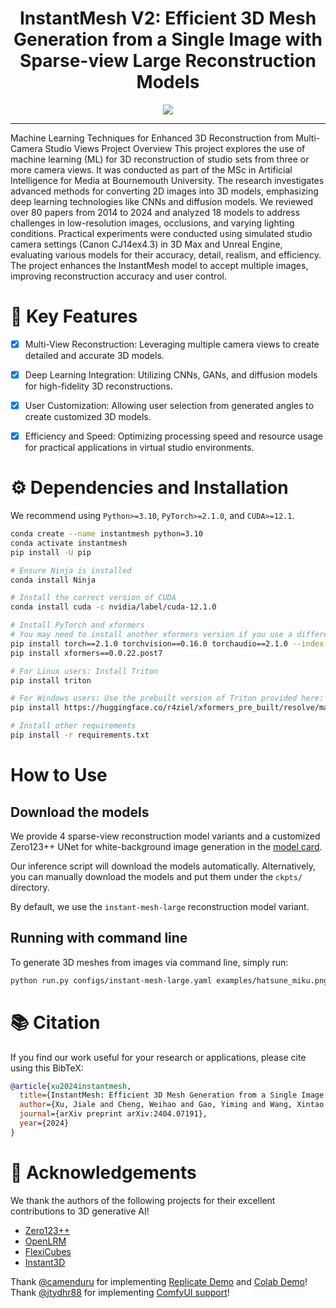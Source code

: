 <div align="center">
  
# InstantMesh V2: Efficient 3D Mesh Generation from a Single Image with Sparse-view Large Reconstruction Models

<a href="https://github.com/jtydhr88/ComfyUI-InstantMesh"><img src="https://img.shields.io/badge/Demo-ComfyUI-8A2BE2"></a>

</div>

---

Machine Learning Techniques for Enhanced 3D Reconstruction from Multi-Camera Studio Views
Project Overview
This project explores the use of machine learning (ML) for 3D reconstruction of studio sets from three or more camera views. It was conducted as part of the MSc in Artificial Intelligence for Media at Bournemouth University. 
The research investigates advanced methods for converting 2D images into 3D models, emphasizing deep learning technologies like CNNs and diffusion models. We reviewed over 80 papers from 2014 to 2024 and analyzed 18 models to address challenges in low-resolution images, occlusions, and varying lighting conditions. Practical experiments were conducted using simulated studio camera settings (Canon CJ14ex4.3) in 3D Max and Unreal Engine, evaluating various models for their accuracy, detail, realism, and efficiency. The project enhances the InstantMesh model to accept multiple images, improving reconstruction accuracy and user control.


# 🚩 **Key Features**

- [x] Multi-View Reconstruction: Leveraging multiple camera views to create detailed and accurate 3D models.
- [x] Deep Learning Integration: Utilizing CNNs, GANs, and diffusion models for high-fidelity 3D reconstructions.
- [x] User Customization: Allowing user selection from generated angles to create customized 3D models.
- [x] Efficiency and Speed: Optimizing processing speed and resource usage for practical applications in virtual studio environments.


# ⚙️ Dependencies and Installation

We recommend using `Python>=3.10`, `PyTorch>=2.1.0`, and `CUDA>=12.1`.
```bash
conda create --name instantmesh python=3.10
conda activate instantmesh
pip install -U pip

# Ensure Ninja is installed
conda install Ninja

# Install the correct version of CUDA
conda install cuda -c nvidia/label/cuda-12.1.0

# Install PyTorch and xformers
# You may need to install another xformers version if you use a different PyTorch version
pip install torch==2.1.0 torchvision==0.16.0 torchaudio==2.1.0 --index-url https://download.pytorch.org/whl/cu121
pip install xformers==0.0.22.post7

# For Linux users: Install Triton 
pip install triton

# For Windows users: Use the prebuilt version of Triton provided here:
pip install https://huggingface.co/r4ziel/xformers_pre_built/resolve/main/triton-2.0.0-cp310-cp310-win_amd64.whl

# Install other requirements
pip install -r requirements.txt
```

# How to Use

## Download the models

We provide 4 sparse-view reconstruction model variants and a customized Zero123++ UNet for white-background image generation in the [model card](https://huggingface.co/TencentARC/InstantMesh).

Our inference script will download the models automatically. Alternatively, you can manually download the models and put them under the `ckpts/` directory.

By default, we use the `instant-mesh-large` reconstruction model variant.

## Running with command line

To generate 3D meshes from images via command line, simply run:
```bash
python run.py configs/instant-mesh-large.yaml examples/hatsune_miku.png --save_video
```

# :books: Citation

If you find our work useful for your research or applications, please cite using this BibTeX:

```BibTeX
@article{xu2024instantmesh,
  title={InstantMesh: Efficient 3D Mesh Generation from a Single Image with Sparse-view Large Reconstruction Models},
  author={Xu, Jiale and Cheng, Weihao and Gao, Yiming and Wang, Xintao and Gao, Shenghua and Shan, Ying},
  journal={arXiv preprint arXiv:2404.07191},
  year={2024}
}
```

# 🤗 Acknowledgements

We thank the authors of the following projects for their excellent contributions to 3D generative AI!

- [Zero123++](https://github.com/SUDO-AI-3D/zero123plus)
- [OpenLRM](https://github.com/3DTopia/OpenLRM)
- [FlexiCubes](https://github.com/nv-tlabs/FlexiCubes)
- [Instant3D](https://instant-3d.github.io/)

Thank [@camenduru](https://github.com/camenduru) for implementing [Replicate Demo](https://replicate.com/camenduru/instantmesh) and [Colab Demo](https://colab.research.google.com/github/camenduru/InstantMesh-jupyter/blob/main/InstantMesh_jupyter.ipynb)!  
Thank [@jtydhr88](https://github.com/jtydhr88) for implementing [ComfyUI support](https://github.com/jtydhr88/ComfyUI-InstantMesh)!
